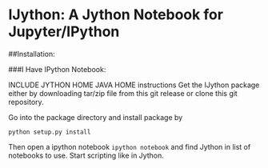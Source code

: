 # IJython: A Jython Notebook for Jupyter/IPython

##Installation:

###I Have IPython Notebook:


INCLUDE JYTHON HOME
JAVA HOME instructions
Get the IJython package either by downloading tar/zip file from this git release or clone this git repository.

Go into the package directory and install package by 

`python setup.py install`

Then open a ipython notebook `ipython notebook` and find Jython in list of notebooks to use. Start scripting like in Jython. 


